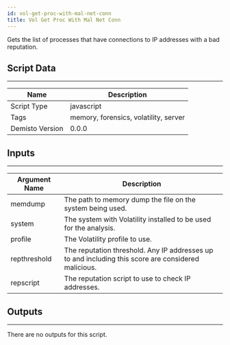 ```yaml
---
id: vol-get-proc-with-mal-net-conn
title: Vol Get Proc With Mal Net Conn
---
```


Gets the list of processes that have connections to IP addresses with a bad reputation.

## Script Data
---

| **Name** | **Description** |
| --- | --- |
| Script Type | javascript |
| Tags | memory, forensics, volatility, server |
| Demisto Version | 0.0.0 |

## Inputs
---

| **Argument Name** | **Description** |
| --- | --- |
| memdump | The path to memory dump the file on the system being used. |
| system | The system with Volatility installed to be used for the analysis. |
| profile | The Volatility profile to use. |
| repthreshold | The reputation threshold. Any IP addresses up to and including this score are considered malicious. |
| repscript | The reputation script to use to check IP addresses. |

## Outputs
---
There are no outputs for this script.
